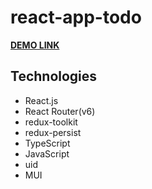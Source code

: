 # react-app-todo

**[DEMO LINK](https://barantarasnew.github.io/react-todo-app/)**

## **Technologies**
+ React.js
+ React Router(v6)
+ redux-toolkit
+ redux-persist
+ TypeScript
+ JavaScript
+ uid
+ MUI
